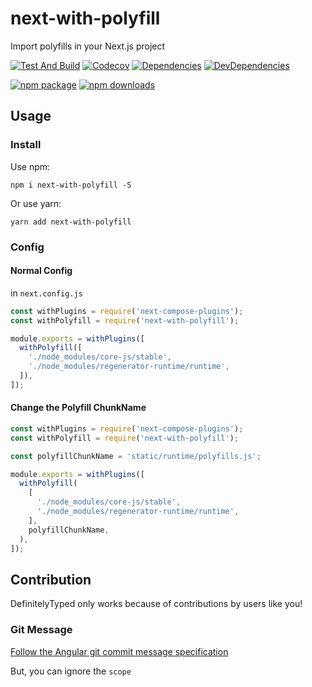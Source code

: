 # next-with-polyfill

Import polyfills in your Next.js project

[![Test And Build](https://github.com/xyy94813/next-with-polyfill/workflows/Test%20And%20Build/badge.svg?branch=master)](https://github.com/xyy94813/next-with-polyfill/actions?query=workflow%3A%22Test+And+Build%22)
[![Codecov](https://img.shields.io/codecov/c/github/xyy94813/next-with-polyfill/master.svg?style=flat-square)](https://codecov.io/gh/xyy94813/next-with-polyfill/branch/master)
[![Dependencies](https://img.shields.io/david/xyy94813/next-with-polyfill.svg)](https://david-dm.org/xyy94813/next-with-polyfill)
[![DevDependencies](https://img.shields.io/david/dev/xyy94813/next-with-polyfill.svg)](https://david-dm.org/xyy94813/next-with-polyfill?type=dev)

[![npm package](https://img.shields.io/npm/v/next-with-polyfill.svg?style=flat-square)](https://www.npmjs.org/package/next-with-polyfill)
[![npm downloads](https://img.shields.io/npm/dm/next-with-polyfill.svg?style=flat-square)](http://npmjs.com/next-with-polyfill)

## Usage

### Install

Use npm:

```
npm i next-with-polyfill -S
```

Or use yarn:

```
yarn add next-with-polyfill
```

### Config

#### Normal Config

in `next.config.js`

```js
const withPlugins = require('next-compose-plugins');
const withPolyfill = require('next-with-polyfill');

module.exports = withPlugins([
  withPolyfill([
    './node_modules/core-js/stable',
    './node_modules/regenerator-runtime/runtime',
  ]),
]);
```

#### Change the Polyfill ChunkName

```js
const withPlugins = require('next-compose-plugins');
const withPolyfill = require('next-with-polyfill');

const polyfillChunkName = 'static/runtime/polyfills.js';

module.exports = withPlugins([
  withPolyfill(
    [
      './node_modules/core-js/stable',
      './node_modules/regenerator-runtime/runtime',
    ],
    polyfillChunkName,
  ),
]);
```

## Contribution

DefinitelyTyped only works because of contributions by users like you!

### Git Message

[Follow the Angular git commit message specification](https://github.com/angular/angular.js/blob/master/DEVELOPERS.md#commits)

But, you can ignore the `scope`
